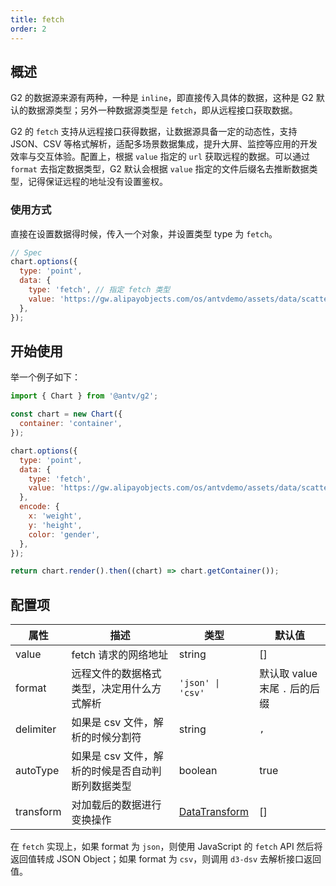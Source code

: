 ```yaml
---
title: fetch
order: 2
---
```


## 概述

G2 的数据源来源有两种，一种是 `inline`，即直接传入具体的数据，这种是 G2 默认的数据源类型；另外一种数据源类型是 `fetch`，即从远程接口获取数据。

G2 的 `fetch` 支持从远程接口获得数据，让数据源具备一定的动态性，支持 JSON、CSV 等格式解析，适配多场景数据集成，提升大屏、监控等应用的开发效率与交互体验。配置上，根据 `value` 指定的 `url` 获取远程的数据。可以通过 `format` 去指定数据类型，G2 默认会根据 `value` 指定的文件后缀名去推断数据类型，记得保证远程的地址没有设置鉴权。

### 使用方式

直接在设置数据得时候，传入一个对象，并设置类型 type 为 `fetch`。

```js
// Spec
chart.options({
  type: 'point',
  data: {
    type: 'fetch', // 指定 fetch 类型
    value: 'https://gw.alipayobjects.com/os/antvdemo/assets/data/scatter.json', // 远程地址
  },
});
```

## 开始使用

举一个例子如下：

```js | ob { autoMount: true }
import { Chart } from '@antv/g2';

const chart = new Chart({
  container: 'container',
});

chart.options({
  type: 'point',
  data: {
    type: 'fetch',
    value: 'https://gw.alipayobjects.com/os/antvdemo/assets/data/scatter.json',
  },
  encode: {
    x: 'weight',
    y: 'height',
    color: 'gender',
  },
});

return chart.render().then((chart) => chart.getContainer());
```

## 配置项

| 属性      | 描述                                              | 类型                                                      | 默认值                         |
| --------- | ------------------------------------------------- | --------------------------------------------------------- | ------------------------------ |
| value     | fetch 请求的网络地址                              | string                                                    | []                             |
| format    | 远程文件的数据格式类型，决定用什么方式解析        | `'json' \| 'csv'`                                         | 默认取 value 末尾 `.` 后的后缀 |
| delimiter | 如果是 csv 文件，解析的时候分割符                 | string                                                    | `,`                            |
| autoType  | 如果是 csv 文件，解析的时候是否自动判断列数据类型 | boolean                                                   | true                           |
| transform | 对加载后的数据进行变换操作                        | [DataTransform](/manual/core/data/overview#datatransform) | []                             |

在 `fetch` 实现上，如果 format 为 `json`，则使用 JavaScript 的 `fetch` API 然后将返回值转成 JSON Object；如果 format 为 `csv`，则调用 `d3-dsv` 去解析接口返回值。
